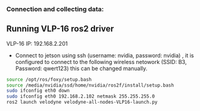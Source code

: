 ### Connection and collecting data:

## Running VLP-16 ros2 driver
VLP-16 IP: 192.168.2.201
- Connect to jetson using ssh (username: nvidia, password: nvidia) , it is configured to connect to the following wireless netowork (SSID: B3, Password: qwert123) this can be changed manually.
```bash
source /opt/ros/foxy/setup.bash
source /media/nvidia/ssd/home/nvidia/ros2f/install/setup.bash
sudo ifconfig eth0 down
sudo ifconfig eth0 192.168.2.102 netmask 255.255.255.0
ros2 launch velodyne velodyne-all-nodes-VLP16-launch.py
```
